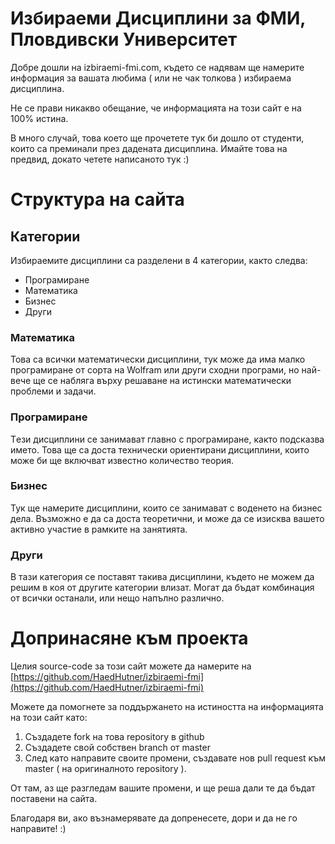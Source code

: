 # Избираеми Дисциплини за ФМИ, Пловдивски Университет

Добре дошли на izbiraemi-fmi.com, където се надявам ще намерите информация за
вашата любима ( или не чак толкова ) избираема дисциплина.

Не се прави никакво обещание, че информацията на този сайт е на 100% истина.

В много случай, това което ще прочетете тук би дошло от студенти, които са
преминали през дадената дисциплина. Имайте това на предвид, докато четете
написаното тук :)

# Структура на сайта

## Категории

Избираемите дисциплини са разделени в 4 категории, както следва:

* Програмиране
* Математика
* Бизнес
* Други

### Математика

Това са всички математически дисциплини, тук може да има малко
програмиране от сорта на Wolfram или други сходни програми,
но най-вече ще се набляга върху решаване на истински математически
проблеми и задачи.

### Програмиране

Tези дисциплини се занимават главно с програмиране, както 
подсказва името. Това ще са доста технически ориентирани 
дисциплини, които може би ще включват известно количество теория.

### Бизнес

Тук ще намерите дисциплини, които се занимават с воденето на
бизнес дела. Възможно е да са доста теоретични, и може да се 
изисква вашето активно участие в рамките на занятията.

### Други

В тази категория се поставят такива дисциплини, където не можем да
решим в коя от другите категории влизат. Могат да бъдат комбинация
от всички останали, или нещо напълно различно.

# Допринасяне към проекта

Целия source-code за този сайт можете да намерите на [https://github.com/HaedHutner/izbiraemi-fmi](https://github.com/HaedHutner/izbiraemi-fmi)

Можете да помогнете за поддържането на истиността на информацията на този сайт
като:

1. Създадете fork на това repository в github
2. Създадете свой собствен branch от master
3. След като направите своите промени, създавате нов pull request към master ( на оригиналното repository ).

От там, аз ще разгледам вашите промени, и ще реша дали те да бъдат поставени на сайта.

Благодаря ви, ако възнамерявате да допренесете, дори и да не го направите! :)